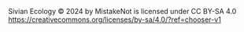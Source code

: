 Sivian Ecology © 2024 by MistakeNot is licensed under CC BY-SA 4.0 https://creativecommons.org/licenses/by-sa/4.0/?ref=chooser-v1
